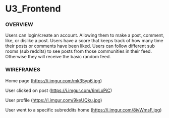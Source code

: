 # U3_Frontend

### OVERVIEW

Users can login/create an account. Allowing them to make a post, comment, like, or dislike a post. Users have a score that keeps track of how many time their posts or comments have been liked. Users can follow different sub rooms (sub reddits) to see posts from those communities in their feed. Otherwise they will receive the basic random feed.

### WIREFRAMES

Home page
(https://i.imgur.com/mk35yp6.jpg)

User clicked on post
(https://i.imgur.com/6mLxPiC)

User profile
(https://i.imgur.com/9keUQku.jpg)

User went to a specific subreddits home
(https://i.imgur.com/8ivWmsF.jpg)
